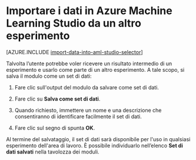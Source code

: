 <properties
	pageTitle="Importare dati in Machine Learning da un altro esperimento | Microsoft Azure"
	description="Come salvare i dati di training in Azure Machine Learning Studio e utilizzarli in un altro esperimento."
	keywords="dati di importazione, dati,origini dati,dati di training"
	services="machine-learning"
	documentationCenter=""
	authors="garyericson"
	manager="jhubbard"
	editor="cgronlun"/> 

<tags
	ms.service="machine-learning"
	ms.workload="data-services"
	ms.tgt_pltfrm="na"
	ms.devlang="na"
	ms.topic="article"
	ms.date="09/16/2016"
	ms.author="garye;bradsev" /> 


# Importare i dati in Azure Machine Learning Studio da un altro esperimento

[AZURE.INCLUDE [import-data-into-aml-studio-selector](../../includes/machine-learning-import-data-into-aml-studio.md)]


Talvolta l’utente potrebbe voler ricevere un risultato intermedio di un esperimento e usarlo come parte di un altro esperimento. A tale scopo, si salva il modulo come un set di dati:

1. Fare clic sull'output del modulo da salvare come set di dati.

2. Fare clic su **Salva come set di dati**.

3. Quando richiesto, immettere un nome e una descrizione che consentiranno di identificare facilmente il set di dati.

4. Fare clic sul segno di spunta **OK**.

Al termine del salvataggio, il set di dati sarà disponibile per l'uso in qualsiasi esperimento dell'area di lavoro. È possibile individuarlo nell’elenco **Set di dati salvati** nella tavolozza dei moduli.

<!---HONumber=AcomDC_0921_2016-->